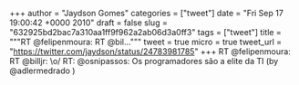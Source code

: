 
+++
author = "Jaydson Gomes"
categories = ["tweet"]
date = "Fri Sep 17 19:00:42 +0000 2010"
draft = false
slug = "632925bd2bac7a310aa1ff9f962a2ab06d3a0ff3"
tags = ["tweet"]
title = """RT @felipenmoura: RT @bil..."""
tweet = true
micro = true
tweet_url = "https://twitter.com/jaydson/status/24783981785"
+++
RT @felipenmoura: RT @billjr: \o/ RT: @osnipassos: Os programadores são a elite da TI (by @adlermedrado )
